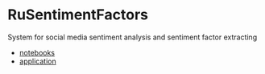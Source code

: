 # RuSentimentFactors
System for social media sentiment analysis and sentiment factor extracting

* [notebooks](./notebooks/README.md)
* [application](./ru-sentiment-app/README.md)
